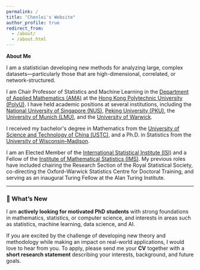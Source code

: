 ```yaml
---
permalink: /
title: "Chenlei's Website"
author_profile: true
redirect_from: 
  - /about/
  - /about.html
---
```


**About Me**

I am a statistician developing new methods for analyzing large, complex datasets—particularly those that are high-dimensional, correlated, or network-structured.

I am Chair Professor of Statistics and Machine Learning in the [Department of Applied Mathematics (AMA)](https://www.polyu.edu.hk/ama/) at the [Hong Kong Polytechnic University (PolyU)](https://www.polyu.edu.hk/). I have held academic positions at several institutions, including the [National University of Singapore (NUS)](https://www.nus.edu.sg/), [Peking University (PKU)](https://www.pku.edu.cn/), the [University of Munich (LMU)](https://www.en.uni-muenchen.de/), and the [University of Warwick](https://warwick.ac.uk/).


I received my bachelor's degree in Mathematics from the [University of Science and Technology of China (USTC)](https://math.ustc.edu.cn/), and a Ph.D. in Statistics from the [University of Wisconsin–Madison](https://stat.wisc.edu/).

I am an Elected Member of the [International Statistical Institute (ISI)](https://isi-web.org/) and a Fellow of the [Institute of Mathematical Statistics (IMS)](https://imstat.org/). My previous roles have included chairing the Research Section of the Royal Statistical Society, co-directing the Oxford–Warwick Statistics Centre for Doctoral Training, and serving as an inaugural Turing Fellow at the Alan Turing Institute.

---

### 🚀 What’s New

I am **actively looking for motivated PhD students** with strong foundations in mathematics, statistics, or computer science, and interests in areas such as statistics, machine learning, data science, and AI.

If you are excited by the challenge of developing new theory and methodology while making an impact on real-world applications, I would love to hear from you. To apply, please send me your **CV** together with a **short research statement** describing your interests, background, and future goals.




